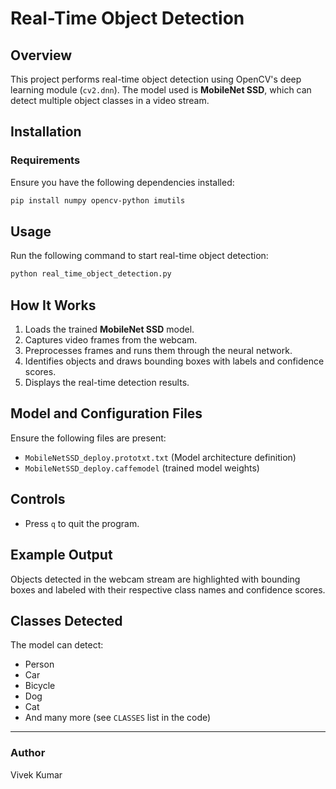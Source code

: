 # Real-Time Object Detection

## Overview
This project performs real-time object detection using OpenCV's deep learning module (`cv2.dnn`). The model used is **MobileNet SSD**, which can detect multiple object classes in a video stream.

## Installation
### Requirements
Ensure you have the following dependencies installed:
```sh
pip install numpy opencv-python imutils
```

## Usage
Run the following command to start real-time object detection:
```sh
python real_time_object_detection.py
```

## How It Works
1. Loads the trained **MobileNet SSD** model.
2. Captures video frames from the webcam.
3. Preprocesses frames and runs them through the neural network.
4. Identifies objects and draws bounding boxes with labels and confidence scores.
5. Displays the real-time detection results.

## Model and Configuration Files
Ensure the following files are present:
- `MobileNetSSD_deploy.prototxt.txt` (Model architecture definition)
- `MobileNetSSD_deploy.caffemodel` (trained model weights)

## Controls
- Press `q` to quit the program.

## Example Output
Objects detected in the webcam stream are highlighted with bounding boxes and labeled with their respective class names and confidence scores.

## Classes Detected
The model can detect:
- Person
- Car
- Bicycle
- Dog
- Cat
- And many more (see `CLASSES` list in the code)

---
### Author
Vivek Kumar

